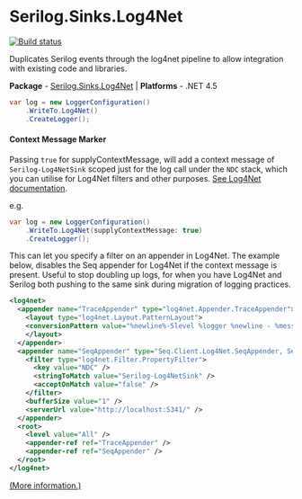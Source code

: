 # Serilog.Sinks.Log4Net

[![Build status](https://ci.appveyor.com/api/projects/status/bi8o8f5jteqvb0e5/branch/master?svg=true)](https://ci.appveyor.com/project/serilog/serilog-sinks-log4net/branch/master)

Duplicates Serilog events through the log4net pipeline to allow integration with existing code and libraries.

**Package** - [Serilog.Sinks.Log4Net](http://nuget.org/packages/serilog.sinks.log4net)
| **Platforms** - .NET 4.5

```csharp
var log = new LoggerConfiguration()
    .WriteTo.Log4Net()
    .CreateLogger();
```

#### Context Message Marker
Passing `true` for supplyContextMessage, will add a context message of `Serilog-Log4NetSink` scoped just for the log call under the `NDC` stack, which you can utilise for Log4Net filters and other purposes. [See Log4Net documentation](https://logging.apache.org/log4net/release/manual/contexts.html#stacks).

e.g.

```csharp
var log = new LoggerConfiguration()
    .WriteTo.Log4Net(supplyContextMessage: true)
    .CreateLogger();
```

This can let you specify a filter on an appender in Log4Net. The example below, disables the Seq appender for Log4Net if the context message is present. Useful to stop doubling up logs, for when you have Log4Net and Serilog both pushing to the same sink during migration of logging practices.

```xml
<log4net>
  <appender name="TraceAppender" type="log4net.Appender.TraceAppender">
    <layout type="log4net.Layout.PatternLayout">
    <conversionPattern value="%newline%-5level %logger %newline - %message" />
    </layout>
  </appender>
  <appender name="SeqAppender" type="Seq.Client.Log4Net.SeqAppender, Seq.Client.Log4Net">
    <filter type="log4net.Filter.PropertyFilter">
      <key value="NDC" />
      <stringToMatch value="Serilog-Log4NetSink" />
      <acceptOnMatch value="false" />
    </filter>
    <bufferSize value="1" />
    <serverUrl value="http://localhost:5341/" />
  </appender>
  <root>
    <level value="All" />
    <appender-ref ref="TraceAppender" />
    <appender-ref ref="SeqAppender" />
  </root>
</log4net>
```

[(More information.)](http://nblumhardt.com/2013/06/serilog-sinks-log4net/)

